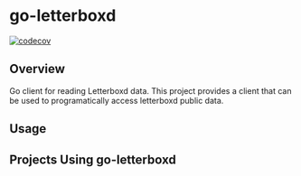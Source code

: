 # go-letterboxd

[![codecov](https://codecov.io/gh/drewstinnett/go-letterboxd/branch/main/graph/badge.svg?token=YSWAtzIhn1)](https://codecov.io/gh/drewstinnett/go-letterboxd)

## Overview

Go client for reading Letterboxd data. This project provides a client that can
be used to programatically access letterboxd public data.

## Usage

## Projects Using go-letterboxd
